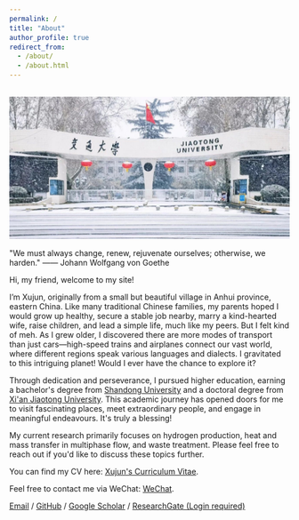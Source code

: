 ```yaml
---
permalink: /
title: "About"
author_profile: true
redirect_from: 
  - /about/
  - /about.html
---
```


<br/><img src='/images/Winter XJTU.png'>

"We must always change, renew, rejuvenate ourselves; otherwise, we harden." —— Johann Wolfgang von Goethe

Hi, my friend, welcome to my site!

I’m Xujun, originally from a small but beautiful village in Anhui province, eastern China. Like many traditional Chinese families, my parents hoped I would grow up healthy, secure a stable job nearby, marry a kind-hearted wife, raise children, and lead a simple life, much like my peers. But I felt kind of meh. As I grew older, I discovered there are more modes of transport than just cars—high-speed trains and airplanes connect our vast world, where different regions speak various languages and dialects. I gravitated to this intriguing planet! Would I ever have the chance to explore it?

Through dedication and perseverance, I pursued higher education, earning a bachelor's degree from [Shandong University](https://www.en.sdu.edu.cn/)  and a doctoral degree from [Xi'an Jiaotong University](http://en.xjtu.edu.cn). This academic journey has opened doors for me to visit fascinating places, meet extraordinary people, and engage in meaningful endeavours. It's truly a blessing!

My current research primarily focuses on hydrogen production, heat and mass transfer in multiphase flow, and waste treatment. Please feel free to reach out if you'd like to discuss these topics further.

You can find my CV here: [Xujun's Curriculum Vitae](../assets/Curriculum_Vitae.pdf). 

Feel free to contact me via WeChat: [WeChat](../assets/WeChat.pdf). 

[Email](mailto:xujun_li@163.com) / [GitHub](https://github.com/Xujun-XJTU) /  [Google Scholar](https://scholar.google.com/citations?user=4RlP_ugAAAAJ&hl=en) / [ResearchGate (Login required)](https://www.researchgate.net/profile/Xujun_Li2)
                    
